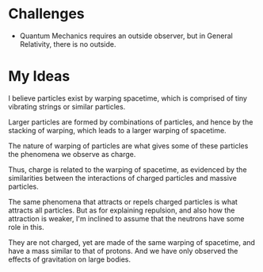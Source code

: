 # Challenges
- Quantum Mechanics requires an outside observer, but in General Relativity, there is no outside.

# My Ideas
I believe particles exist by warping spacetime, which is comprised of tiny vibrating strings or similar particles.

Larger particles are formed by combinations of particles, and hence by the stacking of warping, which leads to a larger warping of spacetime.

The nature of warping of particles are what gives some of these particles the phenomena we observe as charge.

Thus, charge is related to the warping of spacetime, as evidenced by the similarities between the interactions of charged particles and massive particles.

The same phenomena that attracts or repels charged particles is what attracts all particles. But as for explaining repulsion, and also how the attraction is weaker, I'm inclined to assume that the neutrons have some role in this.

They are not charged, yet are made of the same warping of spacetime, and have a mass similar to that of protons. And we have only observed the effects of gravitation on large bodies.